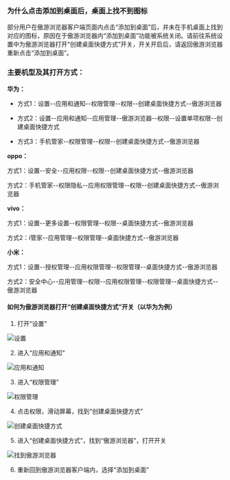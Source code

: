 ### 为什么点击添加到桌面后，桌面上找不到图标

部分用户在傲游浏览器客户端页面内点击“添加到桌面”后，并未在手机桌面上找到对应的图标，原因在于傲游浏览器内“添加到桌面”功能被系统关闭。请前往系统设置中为傲游浏览器打开“创建桌面快捷方式”开关，开关开启后，请返回傲游浏览器重新点击“添加到桌面”。



### 主要机型及其打开方式：

**华为：**

- 方式1：设置--应用和通知--权限管理--权限--创建桌面快捷方式--傲游浏览器

- 方式2：设置--应用和通知--应用管理--傲游浏览器--权限--设置单项权限--创建桌面快捷方式

- 方式3：手机管家--权限管理--权限--创建桌面快捷方式--傲游浏览器



**oppo：**

方式1：设置--安全--应用权限--权限--创建桌面快捷方式--傲游浏览器

方式2：手机管家--权限隐私--应用权限管理--权限--创建桌面快捷方式--傲游浏览器



**vivo：**

方式1：设置--更多设置--权限管理--权限--桌面快捷方式--傲游浏览器

方式2：i管家--应用管理--权限管理--桌面快捷方式--傲游浏览器



**小米：**

方式1：设置--授权管理--应用权限管理--权限管理--桌面快捷方式--傲游浏览器

方式2：安全中心--应用管理--权限--应用权限管理--权限管理--桌面快捷方式--傲游浏览器



#### 如何为傲游浏览器打开“创建桌面快捷方式”开关（以华为为例）

1. 打开“设置”

![设置](images/mobile_help_1.jpg)

2. 进入“应用和通知”

![应用和通知](images/mobile_help_2.jpg)


3. 进入“权限管理”

![权限管理](images/mobile_help_3.jpg)


4. 点击权限，滑动屏幕，找到“创建桌面快捷方式”

![创建桌面快捷方式](images/mobile_help_4.jpg)


5. 进入“创建桌面快捷方式”，找到“傲游浏览器”，打开开关

![找到傲游浏览器](images/mobile_help_5.jpg)


6. 重新回到傲游浏览器客户端内，选择“添加到桌面”